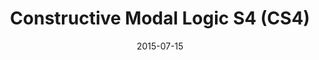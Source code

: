 ---
type: unpub
authors:
  - Harley Eades III
  - Valeria de Paiva
title: "Constructive Modal Logic S4 (CS4)"
note: "Entry in Encyclopedia of Proof Systems: http://proofsystem.github.io/Encyclopedia/"
date: 2015-07-15
---